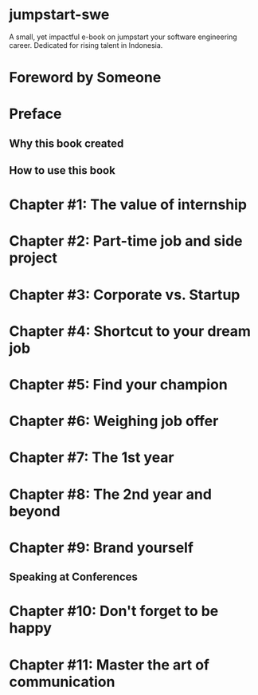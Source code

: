 # jumpstart-swe
A small, yet impactful e-book on jumpstart your software engineering career. Dedicated for rising talent in Indonesia.

# Foreword by Someone

# Preface

## Why this book created

## How to use this book

# Chapter #1: The value of internship

# Chapter #2: Part-time job and side project

# Chapter #3: Corporate vs. Startup

# Chapter #4: Shortcut to your dream job

# Chapter #5: Find your champion

# Chapter #6: Weighing job offer

# Chapter #7: The 1st year

# Chapter #8: The 2nd year and beyond

# Chapter #9: Brand yourself

## Speaking at Conferences

# Chapter #10: Don't forget to be happy

# Chapter #11: Master the art of communication
